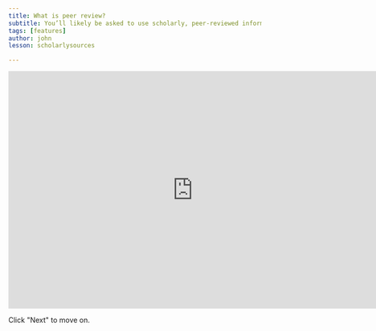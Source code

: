 ```yaml
---
title: What is peer review?
subtitle: You’ll likely be asked to use scholarly, peer-reviewed information in your assignments. The question is, what’s peer-review, and why is it important? Watch the following short video for a quick introduction (1:33).
tags: [features]
author: john
lesson: scholarlysources

---
```


<iframe src="https://h5pstudio.ecampusontario.ca/h5p/23924/embed" width="733" height="473" frameborder="0" allowfullscreen="allowfullscreen"></iframe><script src="https://h5pstudio.ecampusontario.ca/modules/contrib/h5p/vendor/h5p/h5p-core/js/h5p-resizer.js" charset="UTF-8"></script>

Click "Next" to move on. 